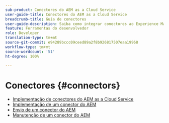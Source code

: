 ```yaml
---
sub-product: Conectores do AEM as a Cloud Service
user-guide-title: Conectores do AEM as a Cloud Service
breadcrumb-title: Guia de conectores
user-guide-description: Saiba como integrar conectores ao Experience Manager as a Cloud Service.
feature: Ferramentas do desenvolvedor
role: Developer
translation-type: tm+mt
source-git-commit: e94289bccc09ceed89a2f8b926817507eaa19968
workflow-type: tm+mt
source-wordcount: '51'
ht-degree: 100%

---
```



# Conectores {#connectors}

+ [Implementação de conectores do AEM as a Cloud Service](/help/connectors/home.md)
+ [Implementação de um conector do AEM](implement.md)
+ [Envio de um conector do AEM](submit.md)
+ [Manutenção de um conector do AEM](maintain.md)
